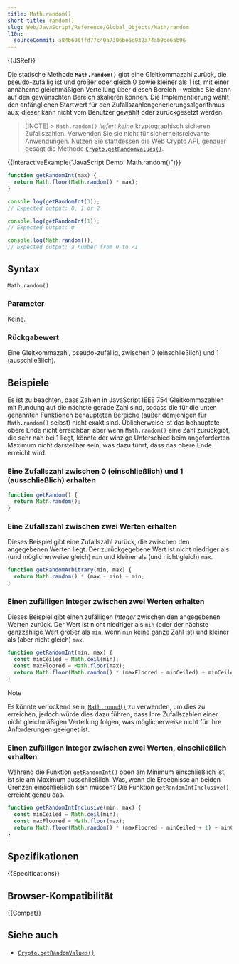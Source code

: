 ```yaml
---
title: Math.random()
short-title: random()
slug: Web/JavaScript/Reference/Global_Objects/Math/random
l10n:
  sourceCommit: a84b606ffd77c40a7306be6c932a74ab9ce6ab96
---
```


{{JSRef}}

Die statische Methode **`Math.random()`** gibt eine Gleitkommazahl zurück, die pseudo-zufällig ist und größer oder gleich 0 sowie kleiner als 1 ist, mit einer annähernd gleichmäßigen Verteilung über diesen Bereich – welche Sie dann auf den gewünschten Bereich skalieren können. Die Implementierung wählt den anfänglichen Startwert für den Zufallszahlengenerierungsalgorithmus aus; dieser kann nicht vom Benutzer gewählt oder zurückgesetzt werden.

> [!NOTE] > `Math.random()` _liefert keine_ kryptographisch sicheren Zufallszahlen. Verwenden Sie sie nicht für sicherheitsrelevante Anwendungen. Nutzen Sie stattdessen die Web Crypto API, genauer gesagt die Methode [`Crypto.getRandomValues()`](/de/docs/Web/API/Crypto/getRandomValues).

{{InteractiveExample("JavaScript Demo: Math.random()")}}

```js interactive-example
function getRandomInt(max) {
  return Math.floor(Math.random() * max);
}

console.log(getRandomInt(3));
// Expected output: 0, 1 or 2

console.log(getRandomInt(1));
// Expected output: 0

console.log(Math.random());
// Expected output: a number from 0 to <1
```

## Syntax

```js-nolint
Math.random()
```

### Parameter

Keine.

### Rückgabewert

Eine Gleitkommazahl, pseudo-zufällig, zwischen 0 (einschließlich) und 1 (ausschließlich).

## Beispiele

Es ist zu beachten, dass Zahlen in JavaScript IEEE 754 Gleitkommazahlen mit Rundung auf die nächste gerade Zahl sind, sodass die für die unten genannten Funktionen behaupteten Bereiche (außer demjenigen für `Math.random()` selbst) nicht exakt sind. Üblicherweise ist das behauptete obere Ende nicht erreichbar, aber wenn `Math.random()` eine Zahl zurückgibt, die sehr nah bei 1 liegt, könnte der winzige Unterschied beim angeforderten Maximum nicht darstellbar sein, was dazu führt, dass das obere Ende erreicht wird.

### Eine Zufallszahl zwischen 0 (einschließlich) und 1 (ausschließlich) erhalten

```js
function getRandom() {
  return Math.random();
}
```

### Eine Zufallszahl zwischen zwei Werten erhalten

Dieses Beispiel gibt eine Zufallszahl zurück, die zwischen den angegebenen Werten liegt. Der zurückgegebene Wert ist nicht niedriger als (und möglicherweise gleich) `min` und kleiner als (und nicht gleich) `max`.

```js
function getRandomArbitrary(min, max) {
  return Math.random() * (max - min) + min;
}
```

### Einen zufälligen Integer zwischen zwei Werten erhalten

Dieses Beispiel gibt einen zufälligen _Integer_ zwischen den angegebenen Werten zurück. Der Wert ist nicht niedriger als `min` (oder der nächste ganzzahlige Wert größer als `min`, wenn `min` keine ganze Zahl ist) und kleiner als (aber nicht gleich) `max`.

```js
function getRandomInt(min, max) {
  const minCeiled = Math.ceil(min);
  const maxFloored = Math.floor(max);
  return Math.floor(Math.random() * (maxFloored - minCeiled) + minCeiled); // The maximum is exclusive and the minimum is inclusive
}
```

> [!NOTE]
> Es könnte verlockend sein, [`Math.round()`](/de/docs/Web/JavaScript/Reference/Global_Objects/Math/round) zu verwenden, um dies zu erreichen, jedoch würde dies dazu führen, dass Ihre Zufallszahlen einer nicht gleichmäßigen Verteilung folgen, was möglicherweise nicht für Ihre Anforderungen geeignet ist.

### Einen zufälligen Integer zwischen zwei Werten, einschließlich erhalten

Während die Funktion `getRandomInt()` oben am Minimum einschließlich ist, ist sie am Maximum ausschließlich. Was, wenn die Ergebnisse an beiden Grenzen einschließlich sein müssen? Die Funktion `getRandomIntInclusive()` erreicht genau das.

```js
function getRandomIntInclusive(min, max) {
  const minCeiled = Math.ceil(min);
  const maxFloored = Math.floor(max);
  return Math.floor(Math.random() * (maxFloored - minCeiled + 1) + minCeiled); // The maximum is inclusive and the minimum is inclusive
}
```

## Spezifikationen

{{Specifications}}

## Browser-Kompatibilität

{{Compat}}

## Siehe auch

- [`Crypto.getRandomValues()`](/de/docs/Web/API/Crypto/getRandomValues)
